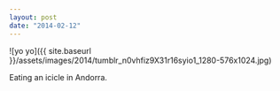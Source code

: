 ```yaml
---
layout: post
date: "2014-02-12"
---
```


![yo yo]({{ site.baseurl }}/assets/images/2014/tumblr_n0vhfiz9X31r16syio1_1280-576x1024.jpg)

Eating an icicle in Andorra.
